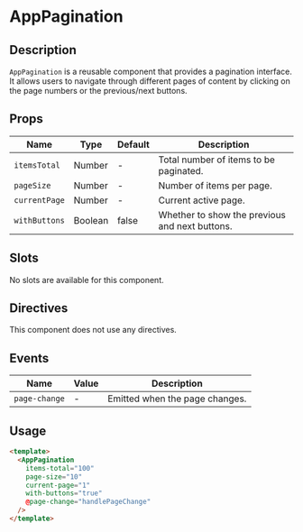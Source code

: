 # AppPagination

## Description

`AppPagination` is a reusable component that provides a pagination interface.
It allows users to navigate through different pages of content by clicking on
the page numbers or the previous/next buttons.

## Props

| Name | Type | Default | Description |
| ---- | ---- | ------- | ----------- |
| `itemsTotal` | Number | - | Total number of items to be paginated. |
| `pageSize` | Number | - | Number of items per page. |
| `currentPage` | Number | - | Current active page. |
| `withButtons` | Boolean | false | Whether to show the previous and next buttons. |

## Slots

No slots are available for this component.

## Directives

This component does not use any directives.

## Events

| Name | Value | Description |
| ---- | ----- | ----------- |
| `page-change` | - | Emitted when the page changes. |

## Usage

```html
<template>
  <AppPagination
    items-total="100"
    page-size="10"
    current-page="1"
    with-buttons="true"
    @page-change="handlePageChange"
  />
</template>
```
